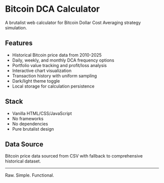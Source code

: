 # Bitcoin DCA Calculator

A brutalist web calculator for Bitcoin Dollar Cost Averaging strategy simulation.

## Features

- Historical Bitcoin price data from 2010-2025
- Daily, weekly, and monthly DCA frequency options
- Portfolio value tracking and profit/loss analysis
- Interactive chart visualization
- Transaction history with uniform sampling
- Dark/light theme toggle
- Local storage for calculation persistence

## Stack

- Vanilla HTML/CSS/JavaScript
- No frameworks
- No dependencies
- Pure brutalist design

## Data Source

Bitcoin price data sourced from CSV with fallback to comprehensive historical dataset.

---

Raw. Simple. Functional.
